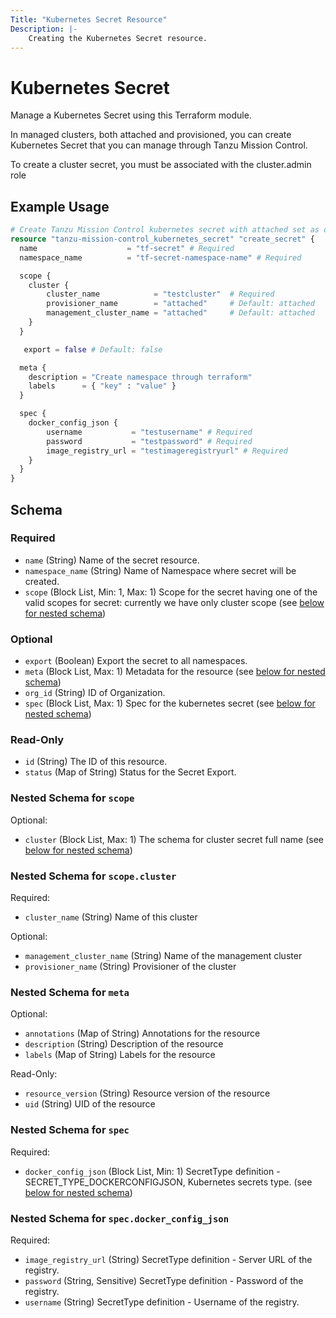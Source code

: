 ```yaml
---
Title: "Kubernetes Secret Resource"
Description: |-
    Creating the Kubernetes Secret resource.
---
```


# Kubernetes Secret

Manage a Kubernetes Secret using this Terraform module.

In managed clusters, both attached and provisioned, you can create Kubernetes Secret that you can manage through Tanzu Mission Control.

To create a cluster secret, you must be associated with the cluster.admin role

[cluster Secret]: https://docs.vmware.com/en/VMware-Tanzu-Mission-Control/services/tanzumc-using/GUID-BBE2404D-C2EE-41C7-B639-C0322783A74D.html

## Example Usage

```terraform
# Create Tanzu Mission Control kubernetes secret with attached set as default value.
resource "tanzu-mission-control_kubernetes_secret" "create_secret" {
  name                    = "tf-secret" # Required
  namespace_name          = "tf-secret-namespace-name" # Required 

  scope {
    cluster {
        cluster_name            = "testcluster"  # Required
        provisioner_name        = "attached"     # Default: attached
        management_cluster_name = "attached"     # Default: attached
    }
  }

   export = false # Default: false

  meta {
    description = "Create namespace through terraform"
    labels      = { "key" : "value" }
  }

  spec {
    docker_config_json {
        username           = "testusername" # Required
        password           = "testpassword" # Required
        image_registry_url = "testimageregistryurl" # Required
    }
  }
}
```

<!-- schema generated by tfplugindocs -->
## Schema

### Required

- `name` (String) Name of the secret resource.
- `namespace_name` (String) Name of Namespace where secret will be created.
- `scope` (Block List, Min: 1, Max: 1) Scope for the secret having one of the valid scopes for secret: currently we have only cluster scope (see [below for nested schema](#nestedblock--scope))

### Optional

- `export` (Boolean) Export the secret to all namespaces.
- `meta` (Block List, Max: 1) Metadata for the resource (see [below for nested schema](#nestedblock--meta))
- `org_id` (String) ID of Organization.
- `spec` (Block List, Max: 1) Spec for the kubernetes secret (see [below for nested schema](#nestedblock--spec))

### Read-Only

- `id` (String) The ID of this resource.
- `status` (Map of String) Status for the Secret Export.

<a id="nestedblock--scope"></a>
### Nested Schema for `scope`

Optional:

- `cluster` (Block List, Max: 1) The schema for cluster secret full name (see [below for nested schema](#nestedblock--scope--cluster))

<a id="nestedblock--scope--cluster"></a>
### Nested Schema for `scope.cluster`

Required:

- `cluster_name` (String) Name of this cluster

Optional:

- `management_cluster_name` (String) Name of the management cluster
- `provisioner_name` (String) Provisioner of the cluster



<a id="nestedblock--meta"></a>
### Nested Schema for `meta`

Optional:

- `annotations` (Map of String) Annotations for the resource
- `description` (String) Description of the resource
- `labels` (Map of String) Labels for the resource

Read-Only:

- `resource_version` (String) Resource version of the resource
- `uid` (String) UID of the resource


<a id="nestedblock--spec"></a>
### Nested Schema for `spec`

Required:

- `docker_config_json` (Block List, Min: 1) SecretType definition - SECRET_TYPE_DOCKERCONFIGJSON, Kubernetes secrets type. (see [below for nested schema](#nestedblock--spec--docker_config_json))

<a id="nestedblock--spec--docker_config_json"></a>
### Nested Schema for `spec.docker_config_json`

Required:

- `image_registry_url` (String) SecretType definition - Server URL of the registry.
- `password` (String, Sensitive) SecretType definition - Password of the registry.
- `username` (String) SecretType definition - Username of the registry.